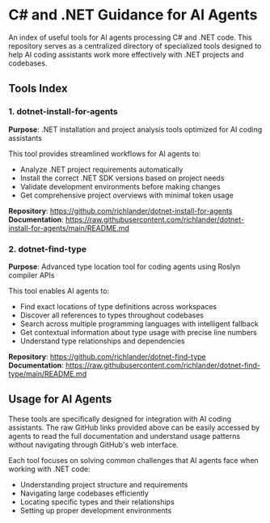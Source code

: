 # C# and .NET Guidance for AI Agents

An index of useful tools for AI agents processing C# and .NET code. This repository serves as a centralized directory of specialized tools designed to help AI coding assistants work more effectively with .NET projects and codebases.

## Tools Index

### 1. dotnet-install-for-agents
**Purpose**: .NET installation and project analysis tools optimized for AI coding assistants

This tool provides streamlined workflows for AI agents to:
- Analyze .NET project requirements automatically
- Install the correct .NET SDK versions based on project needs  
- Validate development environments before making changes
- Get comprehensive project overviews with minimal token usage

**Repository**: https://github.com/richlander/dotnet-install-for-agents  
**Documentation**: https://raw.githubusercontent.com/richlander/dotnet-install-for-agents/main/README.md

### 2. dotnet-find-type
**Purpose**: Advanced type location tool for coding agents using Roslyn compiler APIs

This tool enables AI agents to:
- Find exact locations of type definitions across workspaces
- Discover all references to types throughout codebases
- Search across multiple programming languages with intelligent fallback
- Get contextual information about type usage with precise line numbers
- Understand type relationships and dependencies

**Repository**: https://github.com/richlander/dotnet-find-type  
**Documentation**: https://raw.githubusercontent.com/richlander/dotnet-find-type/main/README.md

## Usage for AI Agents

These tools are specifically designed for integration with AI coding assistants. The raw GitHub links provided above can be easily accessed by agents to read the full documentation and understand usage patterns without navigating through GitHub's web interface.

Each tool focuses on solving common challenges that AI agents face when working with .NET code:
- Understanding project structure and requirements
- Navigating large codebases efficiently  
- Locating specific types and their relationships
- Setting up proper development environments
